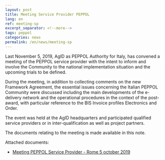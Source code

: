 ```yaml
---
layout: post
title: Meeting Service Provider PEPPOL
lang: en
ref: meeting-sp
excerpt_separator: <!--more-->
tags: peppol
categories: news
permalink: /en/news/meeting-sp
---
```


Last November 5, 2019, AgID as PEPPOL Authority for Italy, has convened a meeting 
of the PEPPOL service provider with the intent to inform and involve the Community
to the national implementation situation and the upcoming trials to be defined.

During the meeting, in addition to collecting comments on the new Framework Agreement, 
the essential issues concerning the Italian PEPPOL Community were discussed including 
the main developments of the e-delivery network and the operational procedures in the
context of the post-award, with particular reference to the BIS Invoice profiles
Electronics and Order.

The event was held at the AgID headquarters and participated qualified service providers 
or in inter-qualification as well as project partners.

The documents relating to the meeting is made available in this note.

Attached documents:

- [Meeting PEPPOL Service Provider - Rome 5 october 2019](/attachments/meeting_peppol_sp_20191105.pdf)
